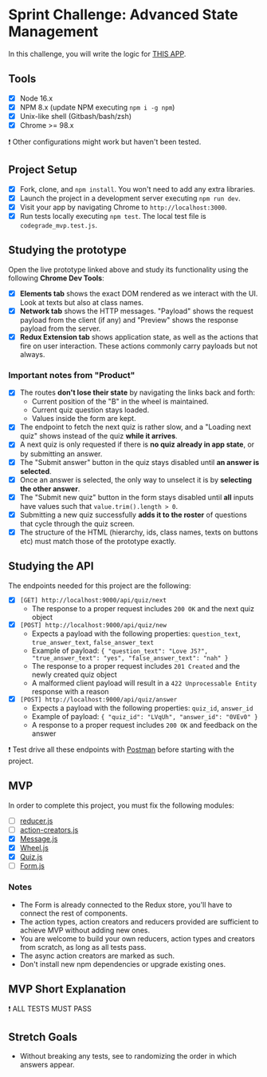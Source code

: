 # Sprint Challenge: Advanced State Management

In this challenge, you will write the logic for [THIS APP](https://advanced-state-wheel.herokuapp.com/).

## Tools

- [x] Node 16.x
- [x] NPM 8.x (update NPM executing `npm i -g npm`)
- [x] Unix-like shell (Gitbash/bash/zsh)
- [x] Chrome >= 98.x

❗ Other configurations might work but haven't been tested.

## Project Setup

- [x] Fork, clone, and `npm install`. You won't need to add any extra libraries.
- [x] Launch the project in a development server executing `npm run dev`.
- [x] Visit your app by navigating Chrome to `http://localhost:3000`.
- [x] Run tests locally executing `npm test`. The local test file is `codegrade_mvp.test.js`.

## Studying the prototype

Open the live prototype linked above and study its functionality using the following **Chrome Dev Tools**:

- [x] **Elements tab** shows the exact DOM rendered as we interact with the UI. Look at texts but also at class names.
- [x] **Network tab** shows the HTTP messages. "Payload" shows the request payload from the client (if any) and "Preview" shows the response payload from the server.
- [x] **Redux Extension tab** shows application state, as well as the actions that fire on user interaction. These actions commonly carry payloads but not always.

### Important notes from "Product"

- [x] The routes **don't lose their state** by navigating the links back and forth:
  - Current position of the "B" in the wheel is maintained.
  - Current quiz question stays loaded.
  - Values inside the form are kept.
- [x] The endpoint to fetch the next quiz is rather slow, and a "Loading next quiz" shows instead of the quiz **while it arrives**.
- [x]  A next quiz is only requested if there is **no quiz already in app state**, or by submitting an answer.
- [x] The "Submit answer" button in the quiz stays disabled until **an answer is selected**.
- [x] Once an answer is selected, the only way to unselect it is by **selecting the other answer**.
- [x] The "Submit new quiz" button in the form stays disabled until **all** inputs have values such that `value.trim().length > 0`.
- [x] Submitting a new quiz successfully **adds it to the roster** of questions that cycle through the quiz screen.
- [x] The structure of the HTML (hierarchy, ids, class names, texts on buttons etc) must match those of the prototype exactly.

## Studying the API

The endpoints needed for this project are the following:

- [x] `[GET] http://localhost:9000/api/quiz/next`
  - The response to a proper request includes `200 OK` and the next quiz object
- [x] `[POST] http://localhost:9000/api/quiz/new`
  - Expects a payload with the following properties: `question_text`, `true_answer_text`, `false_answer_text`
  - Example of payload: `{ "question_text": "Love JS?", "true_answer_text": "yes", "false_answer_text": "nah" }`
  - The response to a proper request includes `201 Created` and the newly created quiz object
  - A malformed client payload will result in a `422 Unprocessable Entity` response with a reason
- [x] `[POST] http://localhost:9000/api/quiz/answer`
  - Expects a payload with the following properties: `quiz_id`, `answer_id`
  - Example of payload: `{ "quiz_id": "LVqUh", "answer_id": "0VEv0" }`
  - A response to a proper request includes `200 OK` and feedback on the answer

❗ Test drive all these endpoints with [Postman](https://www.postman.com/downloads/) before starting with the project.

## MVP

In order to complete this project, you must fix the following modules:

- [ ] [reducer.js](frontend/state/reducer.js)
- [ ] [action-creators.js](frontend/state/action-creators.js)
- [x] [Message.js](frontend/components/Message.js)
- [x] [Wheel.js](frontend/components/Wheel.js)
- [x] [Quiz.js](frontend/components/Quiz.js)
- [ ] [Form.js](frontend/components/Form.js)

### Notes

- The Form is already connected to the Redux store, you'll have to connect the rest of components.
- The action types, action creators and reducers provided are sufficient to achieve MVP without adding new ones.
- You are welcome to build your own reducers, action types and creators from scratch, as long as all tests pass.
- The async action creators are marked as such.
- Don't install new npm dependencies or upgrade existing ones.

## MVP Short Explanation

❗ ALL TESTS MUST PASS

## Stretch Goals

- Without breaking any tests, see to randomizing the order in which answers appear.
